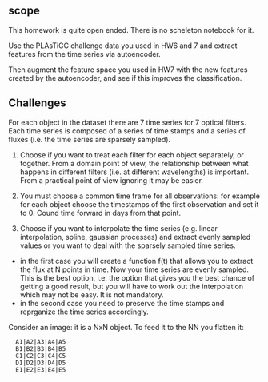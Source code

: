 ## scope
This homework is quite open ended. There is no scheleton notebook for it. 

Use the PLAsTiCC challenge data you used in HW6 and 7 and extract features from the time series via autoencoder. 

Then augment the feature space you used in HW7 with the new features created by the autoencoder, and see if this improves the classification. 

## Challenges

For each object in the dataset there are 7 time series for 7 optical filters. Each time series is composed of a series of time stamps and a series of fluxes (i.e. the time series are sparsely sampled).

1. Choose if you want to treat each filter for each object separately, or together. From a domain point of view, the relationship between what happens in different filters (i.e. at different wavelengths) is important. From a practical point of view ignoring it may be easier. 

2. You must choose a common time frame for all observations: for example for each object choose the timestamps of the first observation and set it to 0. Cound time forward in days from that point. 

3. Choose if you want to interpolate the time series (e.g. linear interpolation, spline, gaussian processes) and extract evenly sampled values or you want to deal with the sparsely sampled time series. 
 - in the first case you will create a function f(t) that allows you to extract the flux at N points in time. Now your time series are evenly sampled. This is the best option, i.e. the option that gives you the best chance of getting a good result, but you will have to work out the interpolation which may not be easy. It is not mandatory.
 - in the second case you need to preserve the time stamps and reprganize the time series accordingly. 
 
 Consider an image: it is a NxN object. To feed it to the NN you flatten it: 
 
      A1|A2|A3|A4|A5
      B1|B2|B3|B4|B5
      C1|C2|C3|C4|C5
      D1|D2|D3|D4|D5
      E1|E2|E3|E4|E5



